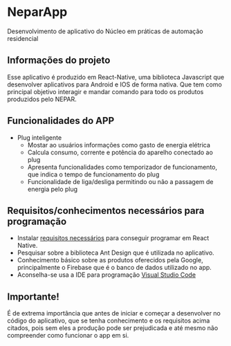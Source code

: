 # NeparApp

Desenvolvimento de aplicativo do Núcleo em práticas de automação residencial

## Informações do projeto

Esse aplicativo é produzido em React-Native, uma biblioteca Javascript que desenvolver aplicativos para Android e IOS de forma nativa. Que tem como principal objetivo interagir e mandar comando para todo os produtos produzidos pelo NEPAR.

## Funcionalidades do APP

- Plug inteligente
  - Mostar ao usuários informações como gasto de energia elétrica
  - Calcula consumo, corrente e potência do aparelho conectado ao plug
  - Apresenta funcionalidades como temporizador de funcionamento, que indica o tempo de funcionamento do plug
  - Funcionalidade de liga/desliga permitindo ou não a passagem de energia pelo plug

## Requisitos/conhecimentos necessários para programação

- Instalar [requisitos necessários](https://microsoft.github.io/react-native-windows/) para conseguir programar em React Native.
- Pesquisar sobre a biblioteca Ant Design que é utilizada no aplicativo.
- Conhecimento básico sobre as produtos oferecidos pela Google, principalmente o Firebase que é o banco de dados utilizado no app.
- Aconselha-se usa a IDE para programação [Visual Studio Code](https://code.visualstudio.com/)

## Importante!

É de extrema importância que antes de iniciar e começar a desenvolver no código do aplicativo, que se tenha conhecimento e os requisitos acima citados, pois sem eles a produção pode ser prejudicada e até mesmo não compreender como funcionar o app em si.
